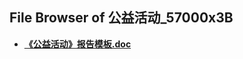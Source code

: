 ## File Browser of 公益活动_57000x3B

- [**《公益活动》报告模板.doc**](http://tencent.terrytengli.com:3080/_public/hfut_courses/公益活动_57000x3B/《公益活动》报告模板.doc)
